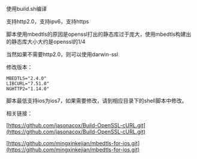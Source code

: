 使用build.sh编译

支持http2.0，支持ipv6，支持https

脚本使用mbedtls的原因是openssl打出的静态库过于庞大，使用mbedtls构建出的静态库大小大约是openssl的1/4

当然如果不需要http2.0，则可以使用darwin-ssl

修改版本：

    MBEDTLS="2.4.0"
    LIBCURL="7.51.0"
    NGHTTP2="1.14.0"

脚本最低支持ios为ios7，如果需要修改，请到相应目录下的shell脚本中修改。

相关链接：

[https://github.com/jasonacox/Build-OpenSSL-cURL.git](https://github.com/jasonacox/Build-OpenSSL-cURL.git)

[https://github.com/mingxinkejian/mbedtls-for-ios.git](https://github.com/mingxinkejian/mbedtls-for-ios.git)